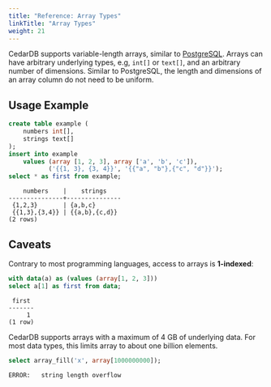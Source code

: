 ```yaml
---
title: "Reference: Array Types"
linkTitle: "Array Types"
weight: 21
---
```


CedarDB supports variable-length arrays, similar to [PostgreSQL](https://www.postgresql.org/docs/current/arrays.html).
Arrays can have arbitrary underlying types, e.g, `int[]` or `text[]`, and an arbitrary number of dimensions.
Similar to PostgreSQL, the length and dimensions of an array column do not need to be uniform.

## Usage Example
```sql
create table example (
    numbers int[],
    strings text[]
);
insert into example 
    values (array [1, 2, 3], array ['a', 'b', 'c']),
           ('{{1, 3}, {3, 4}}', '{{"a", "b"},{"c", "d"}}');
select * as first from example;
```

```
    numbers    |    strings    
---------------+---------------
 {1,2,3}       | {a,b,c}
 {{1,3},{3,4}} | {{a,b},{c,d}}
(2 rows)
```

## Caveats

Contrary to most programming languages, access to arrays is **1-indexed**:

```sql
with data(a) as (values (array[1, 2, 3]))
select a[1] as first from data;
```
```
 first 
-------
     1
(1 row)
```

CedarDB supports arrays with a maximum of 4&nbsp;GB of underlying data.
For most data types, this limits array to about one billion elements. 

```sql
select array_fill('x', array[1000000000]);
```
```
ERROR:   string length overflow
```
